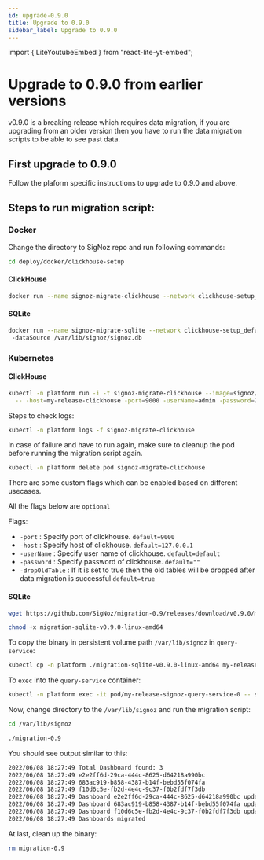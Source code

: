 ```yaml
---
id: upgrade-0.9.0
title: Upgrade to 0.9.0
sidebar_label: Upgrade to 0.9.0
---
```

import { LiteYoutubeEmbed } from "react-lite-yt-embed";

# Upgrade to 0.9.0 from earlier versions

v0.9.0 is a breaking release which requires data migration, if you are upgrading from an older version then you have to run the data migration scripts to be able to see past data.

## First upgrade to 0.9.0

Follow the plaform specific instructions to upgrade to 0.9.0 and above.

## Steps to run migration script:

### Docker

Change the directory to SigNoz repo and run following commands:

```bash
cd deploy/docker/clickhouse-setup
```

#### ClickHouse

```bash
docker run --name signoz-migrate-clickhouse --network clickhouse-setup_default -it signoz/migrate:0.9-clickhouse -host=clickhouse -port=9000
```

#### SQLite

```bash
docker run --name signoz-migrate-sqlite --network clickhouse-setup_default -it -v $PWD/data/signoz/:/var/lib/signoz/ signoz/migrate:0.9-sqlite
 -dataSource /var/lib/signoz/signoz.db
```


### Kubernetes

#### ClickHouse

```bash
kubectl -n platform run -i -t signoz-migrate-clickhouse --image=signoz/migrate:0.9-clickhouse \
  -- -host=my-release-clickhouse -port=9000 -userName=admin -password=27ff0399-0d3a-4bd8-919d-17c2181e6fb9
```

Steps to check logs:

```bash
kubectl -n platform logs -f signoz-migrate-clickhouse
```

In case of failure and have to run again, make sure to cleanup the pod before running the migration script again.

```bash
kubectl -n platform delete pod signoz-migrate-clickhouse
```

There are some custom flags which can be enabled based on different usecases.

All the flags below are `optional`

Flags:

- `-port` : Specify port of clickhouse. `default=9000`
- `-host` : Specify host of clickhouse. `default=127.0.0.1`
- `-userName` : Specify user name of clickhouse. `default=default`
- `-password` : Specify password of clickhouse. `default=""`
- `-dropOldTable` : If it is set to true then the old tables will be dropped after data migration is successful `default=true`

#### SQLite

```bash
wget https://github.com/SigNoz/migration-0.9/releases/download/v0.9.0/migration-sqlite-v0.9.0-linux-amd64

chmod +x migration-sqlite-v0.9.0-linux-amd64 

```

To copy the binary in persistent volume path `/var/lib/signoz` in `query-service`:

```bash
kubectl cp -n platform ./migration-sqlite-v0.9.0-linux-amd64 my-release-signoz-query-service-0:/var/lib/signoz/migration-0.9
```

To `exec` into the `query-service` container:

```bash
kubectl -n platform exec -it pod/my-release-signoz-query-service-0 -- sh
```

Now, change directory to the `/var/lib/signoz` and run the migration script:

```bash
cd /var/lib/signoz

./migration-0.9
```

You should see output similar to this:

```bash
2022/06/08 18:27:49 Total Dashboard found: 3
2022/06/08 18:27:49 e2e2ff6d-29ca-444c-8625-d64218a990bc
2022/06/08 18:27:49 683ac919-b858-4387-b14f-bebd55f074fa
2022/06/08 18:27:49 f10d6c5e-fb2d-4e4c-9c37-f0b2fdf7f3db
2022/06/08 18:27:49 Dashboard e2e2ff6d-29ca-444c-8625-d64218a990bc updated
2022/06/08 18:27:49 Dashboard 683ac919-b858-4387-b14f-bebd55f074fa updated
2022/06/08 18:27:49 Dashboard f10d6c5e-fb2d-4e4c-9c37-f0b2fdf7f3db updated
2022/06/08 18:27:49 Dashboards migrated
```

At last, clean up the binary:

```bash
rm migration-0.9
```
